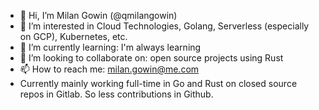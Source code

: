 - 👋 Hi, I’m Milan Gowin (@qmilangowin)
- 👀 I’m interested in Cloud Technologies, Golang, Serverless (especially on GCP), Kubernetes, etc.
- 🌱 I’m currently learning: I'm always learning
- 💞️ I’m looking to collaborate on: open source projects using Rust
- 📫 How to reach me: milan.gowin@me.com
- Currently mainly working full-time in Go and Rust on closed source repos in Gitlab. So less contributions in Github.

<!---
qmilangowin/qmilangowin is a ✨ special ✨ repository because its `README.md` (this file) appears on your GitHub profile.
You can click the Preview link to take a look at your changes.
--->
